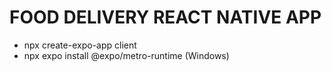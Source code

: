 # FOOD DELIVERY REACT NATIVE APP

- npx create-expo-app client
- npx expo install @expo/metro-runtime (Windows)